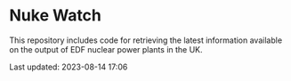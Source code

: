 # Nuke Watch

This repository includes code for retrieving the latest information available on the output of EDF nuclear power plants in the UK.

Last updated: 2023-08-14 17:06